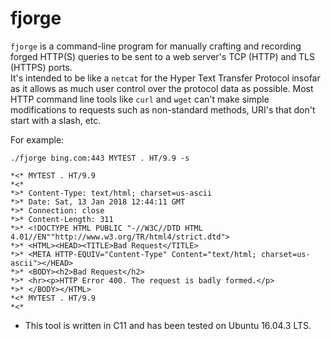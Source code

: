 fjorge
======

`fjorge` is a command-line program for manually crafting and recording forged
HTTP(S) queries to be sent to a web server's TCP (HTTP) and TLS (HTTPS) ports.  
It's intended to be like a `netcat` for the Hyper Text Transfer Protocol insofar 
as it allows as much user control over the protocol data as possible. Most HTTP 
command line tools like `curl` and `wget` can't make simple modifications to
requests such as non-standard methods, URI's that don't start with a slash, etc.

For example:

`./fjorge bing.com:443 MYTEST . HT/9.9 -s`

```
*<* MYTEST . HT/9.9
*<*
*>* Content-Type: text/html; charset=us-ascii
*>* Date: Sat, 13 Jan 2018 12:44:11 GMT
*>* Connection: close
*>* Content-Length: 311
*>* <!DOCTYPE HTML PUBLIC "-//W3C//DTD HTML 4.01//EN""http://www.w3.org/TR/html4/strict.dtd">
*>* <HTML><HEAD><TITLE>Bad Request</TITLE>
*>* <META HTTP-EQUIV="Content-Type" Content="text/html; charset=us-ascii"></HEAD>
*>* <BODY><h2>Bad Request</h2>
*>* <hr><p>HTTP Error 400. The request is badly formed.</p>
*>* </BODY></HTML>
*<* MYTEST . HT/9.9
*<*
```

- This tool is written in C11 and has been tested on Ubuntu 16.04.3 LTS.
